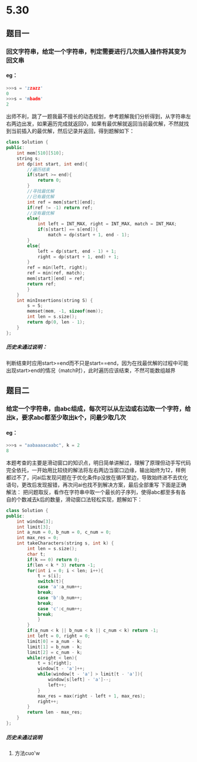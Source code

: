 # 5.30
## 题目一
### 回文字符串，给定一个字符串，判定需要进行几次插入操作将其变为回文串
#### eg：
```C++
>>>s = 'zzazz'
0
>>>s = 'mbadm'
2
```
出师不利，跳了一题我最不擅长的动态规划，参考题解我们分析得到，从字符串左右两边出发，如果遍历完成就返回0，如果有最优解就返回当前最优解，不然就找到当前插入的最优解，然后记录并返回，得到题解如下：
```c++
class Solution {
public:
	int mem[510][510];
	string s;
	int dp(int start, int end){
		//遍历结束
		if(start >= end){
			return 0;
		}
		//寻找最优解
		//已有最优解
		int ref = mem[start][end];
		if(ref != -1) return ref;
		//没有最优解
		else{
			int left = INT_MAX, right = INT_MAX, match = INT_MAX;
			if(s[start] == s[end]){
				match = dp(start + 1, end - 1);
		}
		else{
			left = dp(start, end - 1) + 1;
			right = dp(start + 1, end) + 1;
		}
		ref = min(left, right);
		ref = min(ref, match);
		mem[start][end] = ref;
		return ref;
		}
	}
	int minInsertions(string S) {
		s = S;
		memset(mem, -1, sizeof(mem));
		int len = s.size();
		return dp(0, len - 1);
	}
};
```
#####  历史未通过说明：
判断结束时应用start>=end而不只是start==end，因为在找最优解的过程中可能出现start>end的情况（match时），此时遍历应该结束，不然可能数组越界

## 题目二
### 给定一个字符串，由abc组成，每次可以从左边或右边取一个字符，给出k，要求abc都至少取出k个，问最少取几次
#### eg：
```c++
>>>s = "aabaaaacaabc", k = 2
8
```
本题考查的主要是滑动窗口的知识点，明日简单讲解过，理解了原理但动手写代码完全依托，一开始用比较绕的解法将左右两边当窗口边缘，输出始终为12，样例都过不了，问ai后发现问题在于优化条件p没放在循环里边，导致始终进不去优化语句，更改后发现报错，再次问ai也找不到解决方案，最后全部重写
下面是正确解法：
把问题取反，看作在字符串中取一个最长的子序列，使得abc都至多有各自的个数减去k后的数量，滑动窗口法轻松实现，题解如下：
```c++
class Solution {
public:
	int window[3];
	int limit[3];
	int a_num = 0, b_num = 0, c_num = 0;
	int max_res = 0;
	int takeCharacters(string s, int k) {
		int len = s.size();
		char t;
		if(k == 0) return 0;
		if(len < k * 3) return -1;
		for(int i = 0; i < len; i++){
			t = s[i];
			switch(t){
			case 'a':a_num++;
			break;
			case 'b':b_num++;
			break;
			case 'c':c_num++;
			break;
			}
		}
		if(a_num < k || b_num < k || c_num < k) return -1;
		int left = 0, right = 0;
		limit[0] = a_num - k;
		limit[1] = b_num - k;
		limit[2] = c_num - k;
		while(right < len){
			t = s[right];
			window[t - 'a']++;
			while(window[t - 'a'] > limit[t - 'a']){
				window[s[left] - 'a']--;
				left++;
			}
			max_res = max(right - left + 1, max_res);
			right++;
		}
		return len - max_res;
	}
};
```
##### 历史未通过说明
1. 方法cuo'w
<!--stackedit_data:
eyJoaXN0b3J5IjpbLTg1MzM3MzQwNSwzMzc0MjMwMDFdfQ==
-->